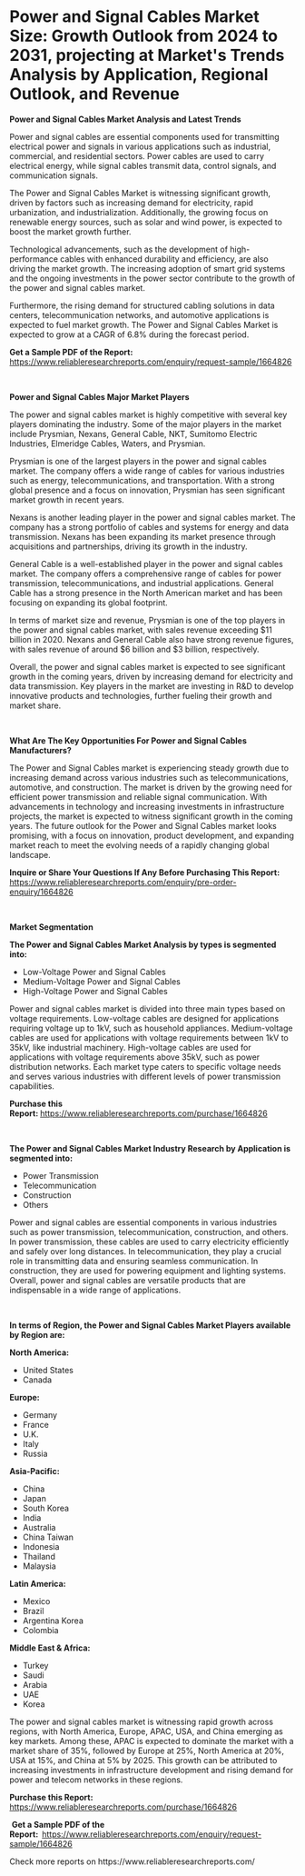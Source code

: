 <p><h1>Power and Signal Cables Market Size: Growth Outlook from 2024 to 2031, projecting at Market's Trends Analysis by Application, Regional Outlook, and Revenue</h1></p><p><strong>Power and Signal Cables Market Analysis and Latest Trends</strong></p>
<p><p>Power and signal cables are essential components used for transmitting electrical power and signals in various applications such as industrial, commercial, and residential sectors. Power cables are used to carry electrical energy, while signal cables transmit data, control signals, and communication signals.</p><p>The Power and Signal Cables Market is witnessing significant growth, driven by factors such as increasing demand for electricity, rapid urbanization, and industrialization. Additionally, the growing focus on renewable energy sources, such as solar and wind power, is expected to boost the market growth further.</p><p>Technological advancements, such as the development of high-performance cables with enhanced durability and efficiency, are also driving the market growth. The increasing adoption of smart grid systems and the ongoing investments in the power sector contribute to the growth of the power and signal cables market.</p><p>Furthermore, the rising demand for structured cabling solutions in data centers, telecommunication networks, and automotive applications is expected to fuel market growth. The Power and Signal Cables Market is expected to grow at a CAGR of 6.8% during the forecast period.</p></p>
<p><strong>Get a Sample PDF of the Report:&nbsp;</strong> <a href="https://www.reliableresearchreports.com/enquiry/request-sample/1664826">https://www.reliableresearchreports.com/enquiry/request-sample/1664826</a></p>
<p>&nbsp;</p>
<p><strong>Power and Signal Cables Major Market Players</strong></p>
<p><p>The power and signal cables market is highly competitive with several key players dominating the industry. Some of the major players in the market include Prysmian, Nexans, General Cable, NKT, Sumitomo Electric Industries, Elmeridge Cables, Waters, and Prysmian.</p><p>Prysmian is one of the largest players in the power and signal cables market. The company offers a wide range of cables for various industries such as energy, telecommunications, and transportation. With a strong global presence and a focus on innovation, Prysmian has seen significant market growth in recent years.</p><p>Nexans is another leading player in the power and signal cables market. The company has a strong portfolio of cables and systems for energy and data transmission. Nexans has been expanding its market presence through acquisitions and partnerships, driving its growth in the industry.</p><p>General Cable is a well-established player in the power and signal cables market. The company offers a comprehensive range of cables for power transmission, telecommunications, and industrial applications. General Cable has a strong presence in the North American market and has been focusing on expanding its global footprint.</p><p>In terms of market size and revenue, Prysmian is one of the top players in the power and signal cables market, with sales revenue exceeding $11 billion in 2020. Nexans and General Cable also have strong revenue figures, with sales revenue of around $6 billion and $3 billion, respectively.</p><p>Overall, the power and signal cables market is expected to see significant growth in the coming years, driven by increasing demand for electricity and data transmission. Key players in the market are investing in R&D to develop innovative products and technologies, further fueling their growth and market share.</p></p>
<p>&nbsp;</p>
<p><strong>What Are The Key Opportunities For Power and Signal Cables Manufacturers?</strong></p>
<p><p>The Power and Signal Cables market is experiencing steady growth due to increasing demand across various industries such as telecommunications, automotive, and construction. The market is driven by the growing need for efficient power transmission and reliable signal communication. With advancements in technology and increasing investments in infrastructure projects, the market is expected to witness significant growth in the coming years. The future outlook for the Power and Signal Cables market looks promising, with a focus on innovation, product development, and expanding market reach to meet the evolving needs of a rapidly changing global landscape.</p></p>
<p><strong>Inquire or Share Your Questions If Any Before Purchasing This Report:</strong> <a href="https://www.reliableresearchreports.com/enquiry/pre-order-enquiry/1664826">https://www.reliableresearchreports.com/enquiry/pre-order-enquiry/1664826</a></p>
<p>&nbsp;</p>
<p><strong>Market Segmentation</strong></p>
<p><strong>The Power and Signal Cables Market Analysis by types is segmented into:</strong></p>
<p><ul><li>Low-Voltage Power and Signal Cables</li><li>Medium-Voltage Power and Signal Cables</li><li>High-Voltage Power and Signal Cables</li></ul></p>
<p><p>Power and signal cables market is divided into three main types based on voltage requirements. Low-voltage cables are designed for applications requiring voltage up to 1kV, such as household appliances. Medium-voltage cables are used for applications with voltage requirements between 1kV to 35kV, like industrial machinery. High-voltage cables are used for applications with voltage requirements above 35kV, such as power distribution networks. Each market type caters to specific voltage needs and serves various industries with different levels of power transmission capabilities.</p></p>
<p><strong>Purchase this Report:&nbsp;</strong><a href="https://www.reliableresearchreports.com/purchase/1664826">https://www.reliableresearchreports.com/purchase/1664826</a></p>
<p>&nbsp;</p>
<p><strong>The Power and Signal Cables Market Industry Research by Application is segmented into:</strong></p>
<p><ul><li>Power Transmission</li><li>Telecommunication</li><li>Construction</li><li>Others</li></ul></p>
<p><p>Power and signal cables are essential components in various industries such as power transmission, telecommunication, construction, and others. In power transmission, these cables are used to carry electricity efficiently and safely over long distances. In telecommunication, they play a crucial role in transmitting data and ensuring seamless communication. In construction, they are used for powering equipment and lighting systems. Overall, power and signal cables are versatile products that are indispensable in a wide range of applications.</p></p>
<p>&nbsp;</p>
<p><strong>In terms of Region, the Power and Signal Cables Market Players available by Region are:</strong></p>
<p>
    <p> <strong> North America: </strong>
        <ul>
            <li>United States</li>
            <li>Canada</li>
        </ul>
        </p> 
    <p> <strong> Europe: </strong>
        <ul>
            <li>Germany</li>
            <li>France</li>
            <li>U.K.</li>
            <li>Italy</li>
            <li>Russia</li>
        </ul>
        </p> 
    <p> <strong> Asia-Pacific: </strong>
        <ul>
            <li>China</li>
            <li>Japan</li>
            <li>South Korea</li>
            <li>India</li>
            <li>Australia</li>
            <li>China Taiwan</li>
            <li>Indonesia</li>
            <li>Thailand</li>
            <li>Malaysia</li>
        </ul>
        </p> 
    <p> <strong> Latin America: </strong>
        <ul>
            <li>Mexico</li>
            <li>Brazil</li>
            <li>Argentina Korea</li>
            <li>Colombia</li>
        </ul>
        </p> 
    <p> <strong> Middle East & Africa: </strong>
        <ul>
            <li>Turkey</li>
            <li>Saudi</li>
            <li>Arabia</li>
            <li>UAE</li>
            <li>Korea</li>
        </ul>
    </p>
    </p>
<p><p>The power and signal cables market is witnessing rapid growth across regions, with North America, Europe, APAC, USA, and China emerging as key markets. Among these, APAC is expected to dominate the market with a market share of 35%, followed by Europe at 25%, North America at 20%, USA at 15%, and China at 5% by 2025. This growth can be attributed to increasing investments in infrastructure development and rising demand for power and telecom networks in these regions.</p></p>
<p><strong>Purchase this Report: </strong><a href="https://www.reliableresearchreports.com/purchase/1664826">https://www.reliableresearchreports.com/purchase/1664826</a></p>
<p>&nbsp;<strong>Get a Sample PDF of the Report:&nbsp;&nbsp;</strong><a href="https://www.reliableresearchreports.com/enquiry/request-sample/1664826">https://www.reliableresearchreports.com/enquiry/request-sample/1664826</a></p>
<p><strong></strong></p>
<p>Check more reports on https://www.reliableresearchreports.com/</p>